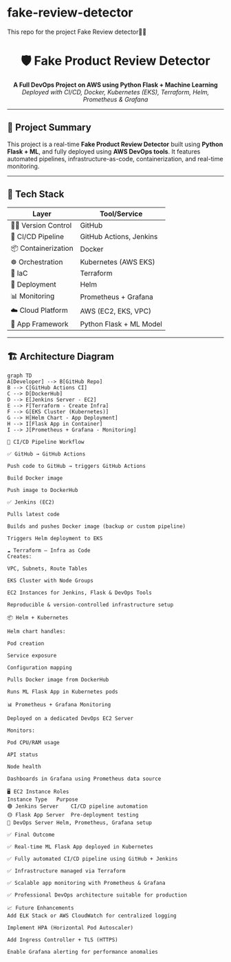# fake-review-detector
This repo for the project Fake Review detector🕵️‍♀️

<h1 align="center">🛡️ Fake Product Review Detector</h1>
<p align="center">
  <b>A Full DevOps Project on AWS using Python Flask + Machine Learning</b><br>
  <i>Deployed with CI/CD, Docker, Kubernetes (EKS), Terraform, Helm, Prometheus & Grafana</i>
</p>

---

## 📌 Project Summary

This project is a real-time **Fake Product Review Detector** built using **Python Flask + ML**, and fully deployed using **AWS DevOps tools**. It features automated pipelines, infrastructure-as-code, containerization, and real-time monitoring.

---

## 🧰 Tech Stack

| Layer               | Tool/Service                
|-------------------  |-----------------------------
| 👨‍💻 Version Control  | GitHub                      
| 🔄 CI/CD Pipeline   | GitHub Actions, Jenkins     
| 📦 Containerization | Docker                      
| ☸️ Orchestration    | Kubernetes (AWS EKS)         
| 🧱 IaC              | Terraform                   
| 🚀 Deployment       | Helm                        
| 📊 Monitoring       | Prometheus + Grafana        
| ☁️ Cloud Platform   | AWS (EC2, EKS, VPC)         
| 🧠 App Framework    | Python Flask + ML Model     

---

## 🏗️ Architecture Diagram

```mermaid
graph TD
A[Developer] --> B[GitHub Repo]
B --> C[GitHub Actions CI]
C --> D[DockerHub]
D --> E[Jenkins Server - EC2]
E --> F[Terraform - Create Infra]
F --> G[EKS Cluster (Kubernetes)]
G --> H[Helm Chart - App Deployment]
H --> I[Flask App in Container]
I --> J[Prometheus + Grafana - Monitoring]

🔁 CI/CD Pipeline Workflow

✅ GitHub → GitHub Actions

Push code to GitHub → triggers GitHub Actions

Build Docker image

Push image to DockerHub

✅ Jenkins (EC2)

Pulls latest code

Builds and pushes Docker image (backup or custom pipeline)

Triggers Helm deployment to EKS

☁️ Terraform – Infra as Code
Creates:

VPC, Subnets, Route Tables

EKS Cluster with Node Groups

EC2 Instances for Jenkins, Flask & DevOps Tools

Reproducible & version-controlled infrastructure setup

📦 Helm + Kubernetes

Helm chart handles:

Pod creation

Service exposure

Configuration mapping

Pulls Docker image from DockerHub

Runs ML Flask App in Kubernetes pods

📊 Prometheus + Grafana Monitoring

Deployed on a dedicated DevOps EC2 Server

Monitors:

Pod CPU/RAM usage

API status

Node health

Dashboards in Grafana using Prometheus data source

🖥️ EC2 Instance Roles
Instance Type	Purpose
🟢 Jenkins Server	CI/CD pipeline automation
🟡 Flask App Server	Pre-deployment testing
🔵 DevOps Server	Helm, Prometheus, Grafana setup

✅ Final Outcome

✅ Real-time ML Flask App deployed in Kubernetes

✅ Fully automated CI/CD pipeline using GitHub + Jenkins

✅ Infrastructure managed via Terraform

✅ Scalable app monitoring with Prometheus & Grafana

✅ Professional DevOps architecture suitable for production

📈 Future Enhancements
Add ELK Stack or AWS CloudWatch for centralized logging

Implement HPA (Horizontal Pod Autoscaler)

Add Ingress Controller + TLS (HTTPS)

Enable Grafana alerting for performance anomalies
